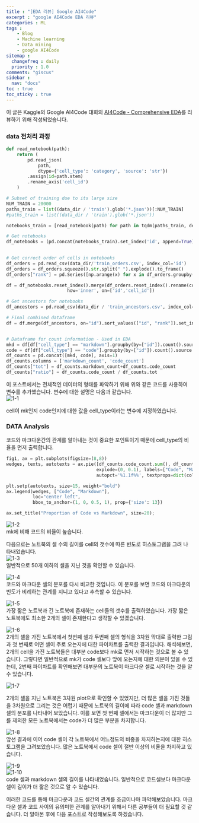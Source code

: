 ```yaml
---
title : "[EDA 리뷰] Google AI4Code"
excerpt : "google AI4Code EDA 리뷰"
categories : ML
tags :
    - Blog
    - Machine learning
    - Data mining
    - google AI4Code
sitemap :
  changefreq : daily
  priority : 1.0
comments: "giscus"
sidebar : 
  nav: "docs"
toc : true
toc_sticky : true
---
```


이 글은 Kaggle의 Google AI4Code 대회의 [AI4Code - Comprehensive EDA](https://www.kaggle.com/code/andreaspalmgren/ai4code-comprehensive-eda)를 리뷰하기 위해 작성되었습니다.  

### data 전처리 과정
```python
def read_notebook(path):
    return (
        pd.read_json(
            path,
            dtype={'cell_type': 'category', 'source': 'str'})
        .assign(id=path.stem)
        .rename_axis('cell_id')
    )

# Subset of training due to its large size
NUM_TRAIN = 20000
paths_train = list((data_dir / 'train').glob('*.json'))[:NUM_TRAIN]
#paths_train = list((data_dir / 'train').glob('*.json'))

notebooks_train = [read_notebook(path) for path in tqdm(paths_train, desc='Train NBs')]

# Get notebooks
df_notebooks = (pd.concat(notebooks_train).set_index('id', append=True).swaplevel().sort_index(level='id', 
                                                                                               sort_remaining=False)) 

# Get correct order of cells in notebooks                                                                                          
df_orders = pd.read_csv(data_dir/'train_orders.csv', index_col='id')
df_orders = df_orders.squeeze().str.split(" ").explode().to_frame()
df_orders["rank"] = pd.Series([np.arange(x) for x in df_orders.groupby("id").count()["cell_order"]]).explode().to_numpy()

df = df_notebooks.reset_index().merge(df_orders.reset_index().rename(columns = {'cell_order':'cell_id'}), 
                       how='inner', on=['id','cell_id'])

# Get ancestors for notebooks
df_ancestors = pd.read_csv(data_dir / 'train_ancestors.csv', index_col='id')

# Final combined dataframe
df = df.merge(df_ancestors, on="id").sort_values(["id", "rank"]).set_index(["id", "cell_id"])


# Dataframe for count information - Used in EDA
mkd = df[df["cell_type"] == "markdown"].groupby(by=["id"]).count().source
code = df[df["cell_type"] == "code"].groupby(by=["id"]).count().source
df_counts = pd.concat([mkd, code], axis=1)
df_counts.columns = ['markdown_count', 'code_count']
df_counts["tot"] = df_counts.markdown_count+df_counts.code_count
df_counts["ratio"] = df_counts.code_count / df_counts.tot
```
이 포스트에서는 전체적인 데이터의 형태를 파악하기 위해 위와 같은 코드를 사용하여 변수를 추가했습니다. 변수에 대한 설명은 다음과 같습니다.  
![1-1](https://github.com/yhp2205/yhp2205.github.io/blob/main/assets/images/AIEDA/1-1.png?raw=true)  

cell이 mk인지 code인지에 대한 값을 cell_type이라는 변수에 지정하였습니다. 

### DATA Analysis
코드와 마크다운간의 관계를 알아내는 것이 중요한 포인트이기 때문에 cell_type의 비율을 먼저 출력합니다.  
```python
fig1, ax = plt.subplots(figsize=(8,8))
wedges, texts, autotexts = ax.pie([df_counts.code_count.sum(), df_counts.markdown_count.sum()], shadow=True, 
                                  explode=(0, 0.1), labels=["Code", "Markdown"], 
                                  autopct='%1.1f%%', textprops=dict(color="w"), colors=["#008b8b", "#8b0000"])

plt.setp(autotexts, size=15, weight="bold")
ax.legend(wedges, ["Code", "Markdown"],
          loc="center left",
          bbox_to_anchor=(1, 0, 0.5, 1), prop={'size': 13})

ax.set_title("Proportion of Code vs Markdown", size=20);
```
![1-2](https://github.com/yhp2205/yhp2205.github.io/blob/main/assets/images/AIEDA/1-2.png?raw=true)  
mk에 비해 코드의 비율이 높습니다.  

다음으로는 노트북의 셀 수의 길이를 cell의 갯수에 따른 빈도로 히스토그램을 그려 나타내었습니다.  
![1-3](https://github.com/yhp2205/yhp2205.github.io/blob/main/assets/images/AIEDA/1-3.png?raw=true)  
일반적으로 50개 이하의 셀을 지닌 것을 확인할 수 있습니다.  

![1-4](https://github.com/yhp2205/yhp2205.github.io/blob/main/assets/images/AIEDA/1-4.png?raw=true)  
코드와 마크다운 셀의 분포를 다시 비교한 것입니다. 이 분포를 보면 코드와 마크다운의 빈도가 비례하는 관계를 지니고 있다고 추측할 수 있습니다.  

![1-5](https://github.com/yhp2205/yhp2205.github.io/blob/main/assets/images/AIEDA/1-5.png?raw=true)  
가장 짧은 노트북과 긴 노트북에 존재하는 cell들의 갯수를 출력하였습니다. 가장 짧은 노트북에도 최소한 2개의 셀이 존재한다고 생각할 수 있겠습니다.  

![1-6](https://github.com/yhp2205/yhp2205.github.io/blob/main/assets/images/AIEDA/1-6.png?raw=true)  
2개의 셀을 가진 노트북에서 첫번째 셀과 두번째 셀의 형식을 3차원 막대로 출력한 그림과 첫 번째로 어떤 셀이 주로 오는지에 대한 파이차트를 출력한 결과입니다. 해석해보면, 2개의 cell을 가진 노트북들은 대부분 code보다 mk로 먼저 시작하는 것으로 볼 수 있습니다. 그렇다면 일반적으로 mk가 code 셀보다 앞에 오는지에 대한 의문이 있을 수 있는데, 2번째 파이차트를 확인해보면 대부분의 노트북이 마크다운 셀로 시작하는 것을 알 수 있습니다.  

![1-7](https://github.com/yhp2205/yhp2205.github.io/blob/main/assets/images/AIEDA/1-7.png?raw=true)  

2개의 셀을 지닌 노트북은 3차원 plot으로 확인할 수 있었지만, 더 많은 셀을 가진 것들을 3차원으로 그리는 것은 어렵기 때문에 노트북의 길이에 따라 code 셀과 markdown 셀의 분포를 나타내어 보았습니다. 이를 보면 첫 번째 셀에서는 마크다운이 더 많지만 그를 제외한 모든 노트북에서는 code가 더 많은 부분을 차지합니다.  

![1-8](https://github.com/yhp2205/yhp2205.github.io/blob/main/assets/images/AIEDA/1-8.png?raw=true)  
앞선 결과에 이어 code 셀이 각 노트북에서 어느정도의 비중을 차지하는지에 대한 히스토그램을 그려보았습니다. 많은 노트북에서 code 셀이 절반 이상의 비율을 차지하고 있습니다.  

![1-9](https://github.com/yhp2205/yhp2205.github.io/blob/main/assets/images/AIEDA/1-9.png?raw=true)  
![1-10](https://github.com/yhp2205/yhp2205.github.io/blob/main/assets/images/AIEDA/1-10.png?raw=true)  
code 셀과 markdown 셀의 길이를 나타내었습니다. 일반적으로 코드셀보다 마크다운 셀이 길이가 더 짧은 것으로 알 수 있습니다.  


이러한 코드를 통해 마크다운과 코드 셀간의 관계를 조금이나마 파악해보았습니다. 마크다운 셀과 코드 사이의 유의미한 관계를 알아내기 위해서 다른 공부들이 더 필요할 것 같습니다. 더 알아본 후에 다음 포스트로 작성해보도록 하겠습니다. 